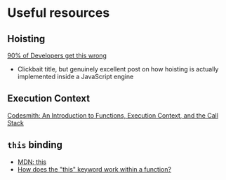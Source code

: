 # Useful resources
## Hoisting
[90% of Developers get this wrong](https://medium.com/javascript-in-plain-english/90-of-developers-get-this-wrong-fdbdb2e4bf66)
- Clickbait title, but genuinely excellent post on how hoisting is actually implemented inside a JavaScript engine

## Execution Context
[Codesmith: An Introduction to Functions, Execution Context, and the Call Stack](https://www.youtube.com/watch?v=exrc_rLj5iw)

## `this` binding
- [MDN: this](https://developer.mozilla.org/en-US/docs/Web/JavaScript/Reference/Operators/this)
- [How does the "this" keyword work within a function?](https://stackoverflow.com/questions/133973/how-does-this-keyword-work-within-a-function)
